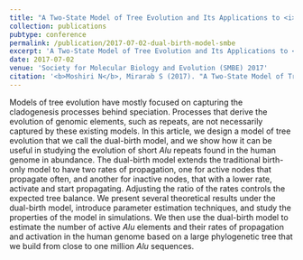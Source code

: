 ```yaml
---
title: "A Two-State Model of Tree Evolution and Its Applications to <i>Alu</i> Retrotransposition"
collection: publications
pubtype: conference
permalink: /publication/2017-07-02-dual-birth-model-smbe
excerpt: 'A Two-State Model of Tree Evolution and Its Applications to <i>Alu</i> Retrotransposition'
date: 2017-07-02
venue: 'Society for Molecular Biology and Evolution (SMBE) 2017'
citation: '<b>Moshiri N</b>, Mirarab S (2017). "A Two-State Model of Tree Evolution and Its Applications to <i>Alu</i> Retrotransposition." <i>Society for Molecular Biology and Evolution (SMBE) 2017</i>. Poster.'
---
```

Models of tree evolution have mostly focused on capturing the cladogenesis processes behind speciation. Processes that derive the evolution of genomic elements, such as repeats, are not necessarily captured by these existing models. In this article, we design a model of tree evolution that we call the dual-birth model, and we show how it can be useful in studying the evolution of short *Alu* repeats found in the human genome in abundance. The dual-birth model extends the traditional birth-only model to have two rates of propagation, one for active nodes that propagate often, and another for inactive nodes, that with a lower rate, activate and start propagating. Adjusting the ratio of the rates controls the expected tree balance. We present several theoretical results under the dual-birth model, introduce parameter estimation techniques, and study the properties of the model in simulations. We then use the dual-birth model to estimate the number of active *Alu* elements and their rates of propagation and activation in the human genome based on a large phylogenetic tree that we build from close to one million *Alu* sequences.
